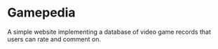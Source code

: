# Gamepedia

A simple website implementing a database of video game records that users can rate and comment on.
